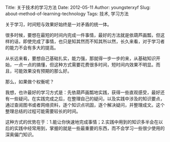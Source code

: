 Title: 关于技术的学习方法
Date: 2012-05-11
Author: youngsterxyf
Slug: about-method-of-learning-technology
Tags: 技术, 学习方法

关于学习，时间短与效果好始终是一对矛盾的统一体。

很多时候，要想在最短的时间内完成一件事情，最好的方法就是依葫芦画瓢，但这样的话，即使完成了事情，也只是知其然而不知其所以然，长久来看，对于学习者的能力不会有多大的提高。

从长远来看，要想自己基础扎实，能力强，那就得一步一步的来，从基础知识开始，一点一点的搞懂，但这种方式需要花费很多时间，短时间内效果不明显。而且，可能效果没有预期的那么好。

那么，如果做个权衡呢？

我想，也许最好的学习方式是：先依葫芦画瓢地实践，获得一些直观感受，最好还有一些疑问。在实践完成之后，在整理自己的疑问，以及实践中涉及的知识要点，通过查阅图书或者网络资料，逐个知识点巩固，逐个解决疑问，并整理成文。这个整理总结的过程可能需要较长的时间。

这种方式的优势在于：1.能让你快速地完成事情；2.实践中用到的知识多半会在以后的实践中经常用到，掌握的就是一些最重要的东西，而不会学习一些很少使用的深奥偏门知识。
